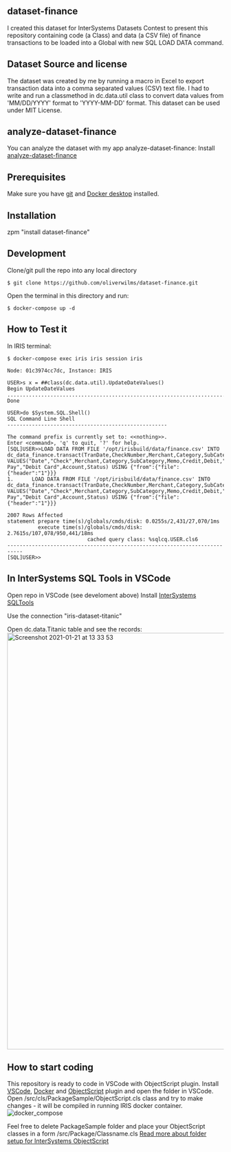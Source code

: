 ## dataset-finance
I created this dataset for InterSystems Datasets Contest to present this repository containing code (a Class) and data (a CSV file) of finance transactions to be loaded into a Global with new SQL LOAD DATA command.

## Dataset Source and license
The dataset was created by me by running a macro in Excel to export transaction data into a comma separated values (CSV) text file.
I had to write and run a classmethod in dc.data.util class to convert data values from 'MM/DD/YYYY' format to 'YYYY-MM-DD' format. 
This dataset can be used under MIT License.

## analyze-dataset-finance
You can analyze the dataset with my app analyze-dataset-finance:
Install [analyze-dataset-finance](https://github.com/oliverwilms/analyze-daset-finance.git)

## Prerequisites
Make sure you have [git](https://git-scm.com/book/en/v2/Getting-Started-Installing-Git) and [Docker desktop](https://www.docker.com/products/docker-desktop) installed.

## Installation 

zpm "install dataset-finance"

## Development

Clone/git pull the repo into any local directory

```
$ git clone https://github.com/oliverwilms/dataset-finance.git
```

Open the terminal in this directory and run:

```
$ docker-compose up -d
```

## How to Test it

In IRIS terminal:

```
$ docker-compose exec iris iris session iris

Node: 01c3974cc7dc, Instance: IRIS

USER>s x = ##class(dc.data.util).UpdateDateValues()
Begin UpdateDateValues
............................................................................................................................................................................................................................................................................................................................................................................................................................................................................................................................................................................................................................................................................................................................................................................................................................................................................................................................................................................................................................................................................................................................................................................................................................................................................................................................................................................................................................................................................................................................................................................................................................................................................................................................................................................................................................................................................................................................................................................................................................................................................................UpdateDateValues Done

USER>do $System.SQL.Shell()
SQL Command Line Shell
----------------------------------------------------

The command prefix is currently set to: <<nothing>>.
Enter <command>, 'q' to quit, '?' for help.
[SQL]USER>>LOAD DATA FROM FILE '/opt/irisbuild/data/finance.csv' INTO dc_data_finance.transact(TranDate,CheckNumber,Merchant,Category,SubCategory,Memo,Credit,Debit,BillPay,DebitCard,Account,Status) VALUES("Date","Check",Merchant,Category,SubCategory,Memo,Credit,Debit,"Bill Pay","Debit Card",Account,Status) USING {"from":{"file":{"header":"1"}}}
1.      LOAD DATA FROM FILE '/opt/irisbuild/data/finance.csv' INTO dc_data_finance.transact(TranDate,CheckNumber,Merchant,Category,SubCategory,Memo,Credit,Debit,BillPay,DebitCard,Account,Status) VALUES("Date","Check",Merchant,Category,SubCategory,Memo,Credit,Debit,"Bill Pay","Debit Card",Account,Status) USING {"from":{"file":{"header":"1"}}}

2007 Rows Affected
statement prepare time(s)/globals/cmds/disk: 0.0255s/2,431/27,070/1ms
          execute time(s)/globals/cmds/disk: 2.7615s/107,078/950,441/18ms
                          cached query class: %sqlcq.USER.cls6
---------------------------------------------------------------------------
[SQL]USER>>
```

## In InterSystems SQL Tools in VSCode
Open repo in VSCode (see develoment above)
Install [InterSystems SQLTools](https://marketplace.visualstudio.com/items?itemName=intersystems-community.sqltools-intersystems-driver)

Use the connection "iris-dataset-titanic"

Open dc.data.Titanic table and see the records:
<img width="968" alt="Screenshot 2021-01-21 at 13 33 53" src="https://user-images.githubusercontent.com/2781759/105340135-8e23ff80-5bee-11eb-9e5e-ff87dfdab047.png">


## How to start coding
This repository is ready to code in VSCode with ObjectScript plugin.
Install [VSCode](https://code.visualstudio.com/), [Docker](https://marketplace.visualstudio.com/items?itemName=ms-azuretools.vscode-docker) and [ObjectScript](https://marketplace.visualstudio.com/items?itemName=daimor.vscode-objectscript) plugin and open the folder in VSCode.
Open /src/cls/PackageSample/ObjectScript.cls class and try to make changes - it will be compiled in running IRIS docker container.
![docker_compose](https://user-images.githubusercontent.com/2781759/76656929-0f2e5700-6547-11ea-9cc9-486a5641c51d.gif)

Feel free to delete PackageSample folder and place your ObjectScript classes in a form
/src/Package/Classname.cls
[Read more about folder setup for InterSystems ObjectScript](https://community.intersystems.com/post/simplified-objectscript-source-folder-structure-package-manager)
